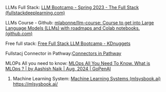 LLMs Full Stack: [LLM Bootcamp - Spring 2023 - The Full Stack (fullstackdeeplearning.com)](https://fullstackdeeplearning.com/llm-bootcamp/spring-2023/)

LLMs Course - Github: [mlabonne/llm-course: Course to get into Large Language Models (LLMs) with roadmaps and Colab notebooks. (github.com)](https://github.com/mlabonne/llm-course)

Free full stack: [Free Full Stack LLM Bootcamp - KDnuggets](https://www.kdnuggets.com/2023/06/free-full-stack-llm-bootcamp.html)

Fullstacj Connector in Pathway:[Connectors in Pathway](https://pathway.com/developers/user-guide/connect/pathway-connectors)

MLOPs All you need to know: [MLOps All You Need To Know. What is MLOps ? | by Aashish Naik | Aug, 2024 | GoPenAI](https://blog.gopenai.com/mlops-all-you-need-to-know-8fe55a2772b0)

1. Machine Learning System: [Machine Learning Systems (mlsysbook.ai)](https://mlsysbook.ai/Machine-Learning-Systems.pdf)
https://mlsysbook.ai/